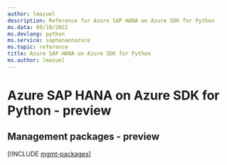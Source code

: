 ```yaml
---
author: lmazuel
description: Reference for Azure SAP HANA on Azure SDK for Python
ms.data: 09/19/2022
ms.devlang: python
ms.service: saphanaonazure
ms.topic: reference
title: Azure SAP HANA on Azure SDK for Python
ms.author: lmazuel
---
```

# Azure SAP HANA on Azure SDK for Python - preview

## Management packages - preview
[!INCLUDE [mgmt-packages](sap-hana-on-azure-mgmt-index.md)]
